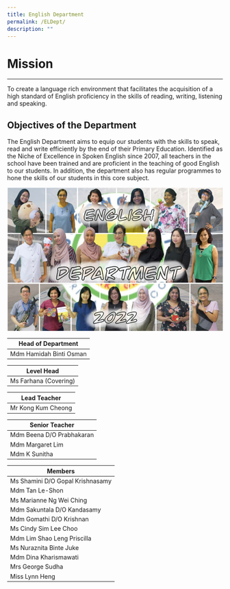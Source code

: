 ```yaml
---
title: English Department
permalink: /ELDept/
description: ""
---
```

# Mission  

----------

To create a language rich environment that facilitates the acquisition of a high standard of English proficiency in the skills of reading, writing, listening and speaking.  
  

Objectives of the Department
----------------------------

The English Department aims to equip our students with the skills to speak, read and write efficiently by the end of their Primary Education. Identified as the Niche of Excellence in Spoken English since 2007, all teachers in the school have been trained and are proficient in the teaching of good English to our students. In addition, the department also has regular programmes to hone the skills of our students in this core subject.  

![EL](/images/EL2022.jpg)

| Head of Department |
| --- |
| Mdm Hamidah Binti Osman |<br>

  

| Level Head |
| --- |
| Ms Farhana (Covering) |<br>

 
| Lead Teacher |
| --- |
| Mr Kong Kum Cheong |<br> 

| Senior Teacher |
| --- |
| Mdm Beena D/O Prabhakaran
| Mdm Margaret Lim  
| Mdm K Sunitha 


|Members |
| --- |
| Ms Shamini D/O Gopal Krishnasamy
| Mdm Tan Le-Shon
| Ms Marianne Ng Wei Ching
| Mdm Sakuntala D/O Kandasamy
| Mdm Gomathi D/O Krishnan
| Ms Cindy Sim Lee Choo
| Mdm Lim Shao Leng Priscilla
| Ms Nuraznita Binte Juke
| Mdm Dina Kharismawati
| Mrs George Sudha  
| Miss Lynn Heng